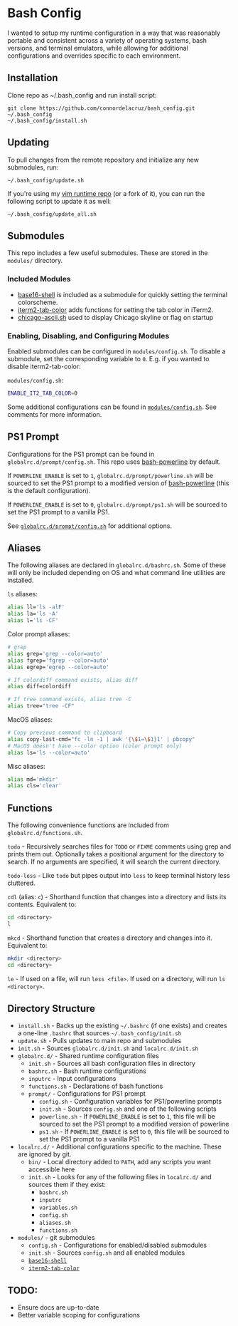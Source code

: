 # Bash Config

I wanted to setup my runtime configuration in a way that was reasonably portable
and consistent across a variety of operating systems, bash versions, and
terminal emulators, while allowing for additional configurations and overrides
specific to each environment.


## Installation

Clone repo as ~/.bash_config and run install script:

```
git clone https://github.com/connordelacruz/bash_config.git ~/.bash_config
~/.bash_config/install.sh
```


## Updating

To pull changes from the remote repository and initialize any new submodules,
run:

```
~/.bash_config/update.sh
```

If you're using my [vim runtime
repo](https://github.com/connordelacruz/vim_runtime) (or a fork of it), you can
run the following script to update it as well:

```
~/.bash_config/update_all.sh
```


## Submodules

This repo includes a few useful submodules. These are stored in the `modules/`
directory.

### Included Modules

- [base16-shell](https://github.com/chriskempson/base16-shell) is included as a
submodule for quickly setting the terminal colorscheme.
- [iterm2-tab-color](https://github.com/connordelacruz/iterm2-tab-color)
  adds functions for setting the tab color in iTerm2.
- [chicago-ascii.sh](https://github.com/connordelacruz/chicago-ascii.sh) used to
  display Chicago skyline or flag on startup


### Enabling, Disabling, and Configuring Modules

Enabled submodules can be configured in `modules/config.sh`. To
disable a submodule, set the corresponding variable to `0`. E.g. if you wanted
to disable iterm2-tab-color:

`modules/config.sh`:

```bash
ENABLE_IT2_TAB_COLOR=0
```

Some additional configurations can be found in
[`modules/config.sh`](modules/config.sh). See comments for more information.


## PS1 Prompt

Configurations for the PS1 prompt can be found in `globalrc.d/prompt/config.sh`.
This repo uses [bash-powerline](https://github.com/riobard/bash-powerline) by
default.

If `POWERLINE_ENABLE` is set to `1`, `globalrc.d/prompt/powerline.sh` will be
sourced to set the PS1 prompt to a modified version of
[bash-powerline](https://github.com/riobard/bash-powerline) (this is the default
configuration).

If `POWERLINE_ENABLE` is set to `0`, `globalrc.d/prompt/ps1.sh` will be sourced
to set the PS1 prompt to a vanilla PS1.

See [`globalrc.d/prompt/config.sh`](globalrc.d/prompt/config.sh) for additional
options.


## Aliases

The following aliases are declared in `globalrc.d/bashrc.sh`. Some of these will
only be included depending on OS and what command line utilities are installed.


`ls` aliases:

```bash
alias ll='ls -alF'
alias la='ls -A'
alias l='ls -CF'
```


Color prompt aliases:

```bash
# grep
alias grep='grep --color=auto'
alias fgrep='fgrep --color=auto'
alias egrep='egrep --color=auto'

# If colordiff command exists, alias diff
alias diff=colordiff

# If tree command exists, alias tree -C
alias tree="tree -CF"
```


MacOS aliases:

```bash
# Copy previous command to clipboard
alias copy-last-cmd="fc -ln -1 | awk '{\$1=\$1}1' | pbcopy"
# MacOS doesn't have --color option (color prompt only)
alias ls='ls --color=auto'
```


Misc aliases:

```bash
alias md='mkdir'
alias cls='clear'
```


## Functions

The following convenience functions are included from `globalrc.d/functions.sh`.

`todo` - Recursively searches files for `TODO` or `FIXME` comments using grep
and prints them out. Optionally takes a positional argument for the directory to
search. If no arguments are specified, it will search the current directory.


`todo-less` - Like `todo` but pipes output into `less` to keep terminal history
less cluttered.


`cdl` (alias: `c`) - Shorthand function that changes into a directory and lists
its contents. Equivalent to:

```bash
cd <directory>
l
```


`mkcd` - Shorthand function that creates a directory and changes into it.
Equivalent to:

```bash
mkdir <directory>
cd <directory>
```


`le` - If used on a file, will run `less <file>`. If used on a directory, will
run `ls <directory>`.


## Directory Structure

- `install.sh` - Backs up the existing `~/.bashrc` (if one exists) and creates a
  one-line `.bashrc` that sources `~/.bash_config/init.sh`
- `update.sh` - Pulls updates to main repo and submodules
- `init.sh` - Sources `globalrc.d/init.sh` and `localrc.d/init.sh`
- `globalrc.d/` - Shared runtime configuration files  
    - `init.sh` - Sources all bash configuration files in directory
    - `bashrc.sh` - Bash runtime configurations
    - `inputrc` - Input configurations
    - `functions.sh` - Declarations of bash functions
    - `prompt/` - Configurations for PS1 prompt
        - `config.sh` - Configuration variables for PS1/powerline prompts
        - `init.sh` - Sources `config.sh` and one of the following scripts
        - `powerline.sh` - If `POWERLINE_ENABLE` is set to `1`, this file will
          be sourced to set the PS1 prompt to a modified version of powerline
        - `ps1.sh` - If `POWERLINE_ENABLE` is set to `0`, this file will
          be sourced to set the PS1 prompt to a vanilla PS1
- `localrc.d/` - Additional configurations specific to the machine. These are
  ignored by git.  
    - `bin/` - Local directory added to `PATH`, add any scripts you want
      accessible here
    - `init.sh` - Looks for any of the following files in `localrc.d/` and
      sources them if they exist:
        - `bashrc.sh`
        - `inputrc`
        - `variables.sh`
        - `config.sh`
        - `aliases.sh`  
        - `functions.sh`
- `modules/` - git submodules  
    - `config.sh` - Configurations for enabled/disabled submodules
    - `init.sh` - Sources `config.sh` and all enabled modules
    - [`base16-shell`](https://github.com/chriskempson/base16-shell)
    - [`iterm2-tab-color`](https://github.com/connordelacruz/iterm2-tab-color)


## TODO:

- Ensure docs are up-to-date
- Better variable scoping for configurations

